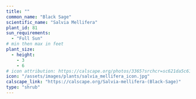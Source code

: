 ```yaml
---
title: ""
common_name: "Black Sage"
scientific_name: "Salvia Mellifera"
plant_id: 81
sun_requirements:
  - "Full Sun"
# min then max in feet
plant_size:
  - height: 
    - 3
    - 6
# icon attribution: https://calscape.org/photos/3365?srchcr=sc621da5c615288 
icon: "/assets/images/plants/salvia_mellifera_icon.jpg" 
calscape_link: "https://calscape.org/Salvia-mellifera-(Black-Sage)"
type: "shrub"
---
```


